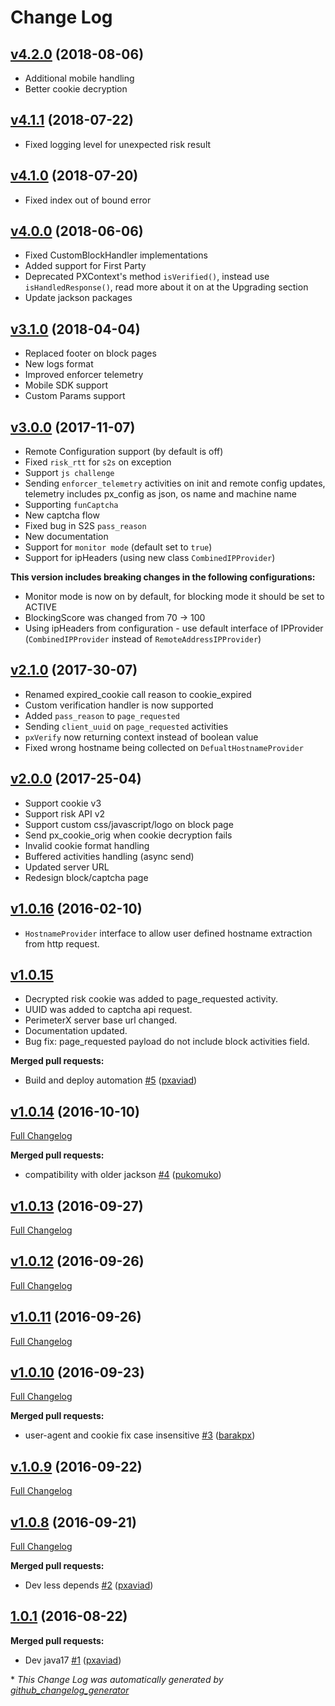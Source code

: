 # Change Log

## [v4.2.0](https://github.com/PerimeterX/perimeterx-java-sdk/compare/v1.0.17...HEAD) (2018-08-06)
- Additional mobile handling
- Better cookie decryption

## [v4.1.1](https://github.com/PerimeterX/perimeterx-java-sdk/compare/v1.0.17...HEAD) (2018-07-22)
- Fixed logging level for unexpected risk result

## [v4.1.0](https://github.com/PerimeterX/perimeterx-java-sdk/compare/v1.0.17...HEAD) (2018-07-20)
- Fixed index out of bound error

## [v4.0.0](https://github.com/PerimeterX/perimeterx-java-sdk/compare/v1.0.17...HEAD) (2018-06-06)
- Fixed CustomBlockHandler implementations
- Added support for First Party
- Deprecated PXContext's method `isVerified()`, instead use `isHandledResponse()`, read more about it on at the Upgrading section
- Update jackson packages

## [v3.1.0](https://github.com/PerimeterX/perimeterx-java-sdk/compare/v1.0.17...HEAD) (2018-04-04)
- Replaced footer on block pages
- New logs format
- Improved enforcer telemetry
- Mobile SDK support
- Custom Params support

## [v3.0.0](https://github.com/PerimeterX/perimeterx-java-sdk/compare/v1.0.17...HEAD) (2017-11-07)
- Remote Configuration support (by default is off)
- Fixed `risk_rtt` for `s2s` on exception
- Support `js challenge`
- Sending `enforcer_telemetry` activities on init and remote config updates, telemetry includes px_config as json, os name and machine name
- Supporting `funCaptcha`
- New captcha flow
- Fixed bug in S2S `pass_reason`
- New documentation
- Support for `monitor mode` (default set to `true`)
- Support for ipHeaders (using new class `CombinedIPProvider`)

**This version includes breaking changes in the following configurations:**
- Monitor mode is now on by default, for blocking mode it should be set to ACTIVE
- BlockingScore was changed from 70 -> 100
- Using ipHeaders from configuration - use default interface of IPProvider (`CombinedIPProvider` instead of `RemoteAddressIPProvider`)

## [v2.1.0](https://github.com/PerimeterX/perimeterx-java-sdk/compare/v1.0.17...HEAD) (2017-30-07)
 - Renamed expired_cookie call reason to cookie_expired
 - Custom verification handler is now supported
 - Added `pass_reason` to `page_requested`
 - Sending `client_uuid` on `page_requested` activities
 - `pxVerify` now returning context instead of boolean value
 - Fixed wrong hostname being collected on `DefualtHostnameProvider`

## [v2.0.0](https://github.com/PerimeterX/perimeterx-java-sdk/compare/v1.0.17...HEAD) (2017-25-04)

- Support cookie v3
- Support risk API v2
- Support custom css/javascript/logo on block page
- Send px_cookie_orig when cookie decryption fails
- Invalid cookie format handling
- Buffered activities handling (async send)
- Updated server URL
- Redesign block/captcha page

## [v1.0.16](https://github.com/PerimeterX/perimeterx-java-sdk/compare/v1.0.16...HEAD) (2016-02-10)

- `HostnameProvider` interface to allow user defined hostname extraction from http request.


## [v1.0.15](https://github.com/PerimeterX/perimeterx-java-sdk/compare/v1.0.15...HEAD)

- Decrypted risk cookie was added to page_requested activity.
- UUID was added to captcha api request.
- PerimeterX server base url changed.
- Documentation updated.
- Bug fix: page_requested payload do not include block activities field.

**Merged pull requests:**

- Build and deploy automation [\#5](https://github.com/PerimeterX/perimeterx-java-sdk/pull/5) ([pxaviad](https://github.com/pxaviad))

## [v1.0.14](https://github.com/PerimeterX/perimeterx-java-sdk/tree/v1.0.14) (2016-10-10)
[Full Changelog](https://github.com/PerimeterX/perimeterx-java-sdk/compare/v1.0.13...v1.0.14)

**Merged pull requests:**

- compatibility with older jackson [\#4](https://github.com/PerimeterX/perimeterx-java-sdk/pull/4) ([pukomuko](https://github.com/pukomuko))

## [v1.0.13](https://github.com/PerimeterX/perimeterx-java-sdk/tree/v1.0.13) (2016-09-27)
[Full Changelog](https://github.com/PerimeterX/perimeterx-java-sdk/compare/v1.0.12...v1.0.13)

## [v1.0.12](https://github.com/PerimeterX/perimeterx-java-sdk/tree/v1.0.12) (2016-09-26)
[Full Changelog](https://github.com/PerimeterX/perimeterx-java-sdk/compare/v1.0.11...v1.0.12)

## [v1.0.11](https://github.com/PerimeterX/perimeterx-java-sdk/tree/v1.0.11) (2016-09-26)
[Full Changelog](https://github.com/PerimeterX/perimeterx-java-sdk/compare/v1.0.10...v1.0.11)

## [v1.0.10](https://github.com/PerimeterX/perimeterx-java-sdk/tree/v1.0.10) (2016-09-23)
[Full Changelog](https://github.com/PerimeterX/perimeterx-java-sdk/compare/v.1.0.9...v1.0.10)

**Merged pull requests:**

- user-agent and cookie fix case insensitive [\#3](https://github.com/PerimeterX/perimeterx-java-sdk/pull/3) ([barakpx](https://github.com/barakpx))

## [v.1.0.9](https://github.com/PerimeterX/perimeterx-java-sdk/tree/v.1.0.9) (2016-09-22)
[Full Changelog](https://github.com/PerimeterX/perimeterx-java-sdk/compare/v1.0.8...v.1.0.9)

## [v1.0.8](https://github.com/PerimeterX/perimeterx-java-sdk/tree/v1.0.8) (2016-09-21)
[Full Changelog](https://github.com/PerimeterX/perimeterx-java-sdk/compare/1.0.1...v1.0.8)

**Merged pull requests:**

- Dev less depends [\#2](https://github.com/PerimeterX/perimeterx-java-sdk/pull/2) ([pxaviad](https://github.com/pxaviad))

## [1.0.1](https://github.com/PerimeterX/perimeterx-java-sdk/tree/1.0.1) (2016-08-22)
**Merged pull requests:**

- Dev java17 [\#1](https://github.com/PerimeterX/perimeterx-java-sdk/pull/1) ([pxaviad](https://github.com/pxaviad))

\* *This Change Log was automatically generated by [github_changelog_generator](https://github.com/skywinder/Github-Changelog-Generator)*
